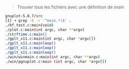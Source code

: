 > Trouver tous les fichiers avec une définition de _main_
``` bash
gnuplot-5.0.7/src 
[I] ➜ grep -E -r '^main.*)$' .
./bf_test.c:main(void)
./plot.c:main(int argc, char **argv)
./strftime.c:main()
./gplt_x11.c:main(int argc, char *argv[])
./gplt_x11.c:mainloop()
./gplt_x11.c:mainloop()
./gplt_x11.c:mainloop()
./win/winmain.c:main(int argc, char **argv)
./win/pgnuplot.c:main (int argc, char *argv[])
```


<!--stackedit_data:
eyJoaXN0b3J5IjpbNzYxMjQ3Njc2XX0=
-->